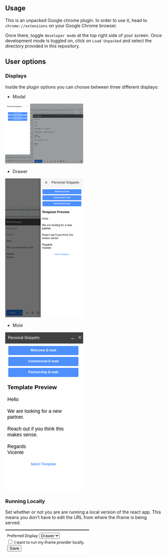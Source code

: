 ## Usage

This is an unpacked Google chrome plugin. In order to use it, head to ``chrome://extensions`` on your Google Chrome browser.

Once there, toggle `developer mode` at the top right side of your screen. Once development mode is toggled on, click on `Load Unpacked` and select the directory provided in this repository.

## User options

### Displays
Inside the plugin options you can choose between three different displays:

- Modal  
<img src="./modal-view.png" alt="drawing" style="width: 250px;"/>

- Drawer  
<img src="./drawer-view.png" alt="drawing" style="width: 250px;"/>

- Mole  
<img src="./mole-view.png" alt="drawing" style="width: 250px;"/>


### Running Locally
Set whether or not you are are running a local version of the react app. This means you don't have to edit the URL from where the iframe is being served.

![options](./options.png)
